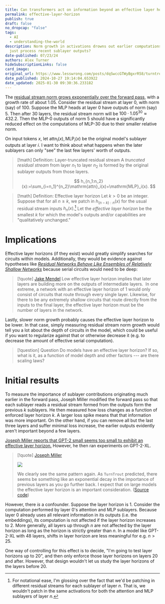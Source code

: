 ```yaml
---
title: Can transformers act on information beyond an effective layer horizon?
permalink: effective-layer-horizon
publish: true
draft: false
no_dropcap: "false"
tags:
  - AI
  - understanding-the-world
description: Norm growth in activations drowns out earlier computations - do transformers
  just process recent sublayer outputs?
date-published: 07/23/24
authors: Alex Turner
hideSubscriptionLinks: false
card_image:
original_url: https://www.lesswrong.com/posts/dqSwccGTWyBgxrR58/turntrout-s-shortform-feed?commentId=onhHdxZ8iQ4qvSHgi
date_published: 2024-10-27 19:14:04.653922
date_updated: 2025-01-30 09:30:36.233182
---
```







The [residual stream norm grows exponentially over the forward pass](https://www.lesswrong.com/posts/8mizBCm3dyc432nK8/residual-stream-norms-grow-exponentially-over-the-forward), with a growth rate of about 1.05. Consider the residual stream at layer 0, with norm (say) of 100. Suppose the MLP heads at layer 0 have outputs of norm (say) 5. Then after 30 layers, the residual stream norm will be $100\cdot1.05^{30}\approx432.2$. Then the MLP-0 outputs of norm 5 should have a significantly reduced effect on the computations of MLP-30 due to their smaller relative norm.

On input tokens $x$, let $\mathrm{attn}_i(x),\mathrm{MLP}_i(x)$ be the original model's sublayer outputs at layer $i$. I want to think about what happens when the later sublayers can only "see" the last few layers' worth of outputs.

> [!math] Definition: Layer-truncated residual stream
> A _truncated residual stream_ from layer $n_1$ to layer $n_2$ is formed by the original sublayer outputs from those layers.
 >
 > $$
> h_{n_1:n_2}(x):=\sum_{i=n_1}^{n_2}\mathrm{attn}_i(x)+\mathrm{MLP}_i(x).
> $$

> [!math] Definition: Effective layer horizon
> Let $k>0$ be an integer. Suppose that for all $n\geq k$, we patch in $h_{(n-k):n}(x)$ for the usual residual stream inputs $h_n(x)$.[^1] Let the _effective layer horizon_ be the smallest $k$ for which the model's outputs and/or capabilities are "qualitatively unchanged."

# Implications

Effective layer horizons (if they exist) would greatly simplify searches for circuits within models. Additionally, they would be evidence against hypotheses like [_Residual Networks Behave Like Ensembles of Relatively Shallow Networks_](https://arxiv.org/abs/1605.06431) because serial circuits would need to be deep:

> [!quote] [Jake Mendel](https://www.lesswrong.com/posts/dqSwccGTWyBgxrR58/turntrout-s-shortform-feed?commentId=gnWcxJeBkrGPJseaA)
> Low effective layer horizon implies that later layers are building more on the outputs of intermediate layers.  In one extreme, a network with an effective layer horizon of 1 would only consist of circuits that route through every single layer. Likewise, for there to be any extremely shallow circuits that route directly from the inputs to the final layer, the effective layer horizon must be the number of layers in the network.

Lastly, slower norm growth probably causes the effective layer horizon to be lower. In that case, simply measuring residual stream norm growth would tell you a lot about the depth of circuits in the model, which could be useful if you want to regularize against that or otherwise decrease it (e.g. to decrease the amount of effective serial computation).

> [!question] Question
> Do models have an effective layer horizon? If so, what is it, as a function of model depth and other factors --- are there scaling laws?

# Initial results

To measure the importance of sublayer contributions originating much earlier in the forward pass, Joseph Miller modified the forward pass so that each sublayer reads a residual stream formed from the outputs form the previous $k$ sublayers. He then measured how loss changes as a function of enforced layer horizon $k$. A larger loss spike means that that information was more important. On the other hand, if you can remove all but the last three layers and suffer minimal loss increase, the earlier outputs evidently aren't important beyond a few layers.

[Joseph Miller reports that GPT-2 small seems too small to exhibit an effective layer horizon.](https://www.lesswrong.com/posts/dqSwccGTWyBgxrR58/turntrout-s-shortform-feed?commentId=sppiZhHDwjYJXDdsn) However, he then ran experiments on GPT-2-XL.

> [!quote] [Joseph Miller](https://www.lesswrong.com/posts/dqSwccGTWyBgxrR58/turntrout-s-shortform-feed?commentId=DpKyPSqGCBw3erajH)
>
>  ![](https://res.cloudinary.com/lesswrong-2-0/image/upload/f_auto,q_auto/v1/mirroredImages/DpKyPSqGCBw3erajH/eizrcqrewbamiyfsbdsp)
  >
   > We clearly see the same pattern again. As `TurnTrout` predicted, there seems be something like an exponential decay in the importance of previous layers as you go further back. I expect that on large models the effective layer horizon is an important consideration. ([Source code](https://gist.github.com/UFO-101/41b7ff0b250babe69bf16071e76658a6))

However, there _is_ a confounder. Suppose the layer horizon is 1. Consider the computation performed by layer 0's attention and MLP sublayers. Because layer 0 already uses all relevant information in its outputs (i.e. the embeddings), its computation is not affected if the layer horizon increases to 2. More generally, all layers up through $n$ are not affected by the layer horizon as long as the horizon is strictly greater than $n$. In a model like GPT-2-XL with 48 layers, shifts in layer horizon are less meaningful for e.g. $n>25$.

One way of controlling for this effect is to decide, "I'm going to test layer horizons up to 20", and then only enforce those layer horizons on layers 20 and after. However, that design wouldn't let us study the layer horizons of the layers before 20.

[^1]:  For notational ease, I'm glossing over the fact that we'd be patching in different residual streams for each sublayer of layer $n$. That is, we wouldn't patch in the same activations for both the attention and MLP sublayers of layer $n$.
